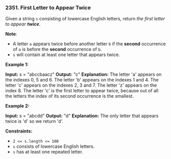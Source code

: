 ### 2351\. First Letter to Appear Twice

Given a string `s` consisting of lowercase English letters, return _the first letter to appear **twice**_.

**Note**:

*   A letter `a` appears twice before another letter `b` if the **second** occurrence of `a` is before the **second** occurrence of `b`.
*   `s` will contain at least one letter that appears twice.

**Example 1:**

**Input:** s = "abccbaacz"
**Output:** "c"
**Explanation:**
The letter 'a' appears on the indexes 0, 5 and 6.
The letter 'b' appears on the indexes 1 and 4.
The letter 'c' appears on the indexes 2, 3 and 7.
The letter 'z' appears on the index 8.
The letter 'c' is the first letter to appear twice, because out of all the letters the index of its second occurrence is the smallest.

**Example 2:**

**Input:** s = "abcdd"
**Output:** "d"
**Explanation:**
The only letter that appears twice is 'd' so we return 'd'.

**Constraints:**

*   `2 <= s.length <= 100`
*   `s` consists of lowercase English letters.
*   `s` has at least one repeated letter.
